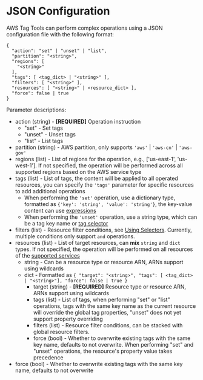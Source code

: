 # JSON Configuration

AWS Tag Tools can perform complex operations using a JSON configuration file with the following format:

```pycon
{
  "action": "set" | "unset" | "list",
  "partition": "<string>",
  "regions": [
    "<string>"
  ],
  "tags": [ <tag_dict> | "<string>" ],
  "filters": [ "<string>" ],
  "resources": [ "<string>" | <resource_dict> ],
  "force": false | true
}
```

Parameter descriptions:

- action (string) - **[REQUIRED]** Operation instruction
    * "set" - Set tags
    * "unset" - Unset tags
    * "list" - List tags
- partition (string) - AWS partition, only supports `'aws'` | `'aws-cn'` | `'aws-gov'`
- regions (list) - List of regions for the operation, e.g., ['us-east-1', 'us-west-1']. If not specified, the operation
  will be performed across all supported regions based on the AWS service type
- tags (list) - List of tags, the content will be applied to all operated resources, you can specify the `'tags'`
  parameter for specific resources to add additional operations
    * When performing the `'set'` operation, use a dictionary type, formatted as `{'key': 'string', 'value': 'string'}`,
      the key-value content can use [expressions](Use-Expression.md)
    * When performing the `'unset'` operation, use a string type, which can be a tag key name
      or [tag selector](Use-Selector.md)
- filters (list) - Resource filter conditions, see [Using Selectors](Use-Selector.md). Currently, multiple conditions
  only support `and` operations.
- resources (list) - List of target resources, can **mix** `string` and `dict` types. If not specified, the operation
  will be performed on all resources of the [supported services](Supported-Services.md)
    * string - Can be a resource type or resource ARN, ARNs support using wildcards
    * dict - Formatted as `{ "target": "<string>", "tags": [ <tag_dict> | "<string>"], "force": false | true }`
        * target (string) - **[REQUIRED]** Resource type or resource ARN, ARNs support using wildcards
        * tags (list) - List of tags, when performing "set" or "list" operations, tags with the same key name as the
          current resource will override the global tag properties, "unset" does not yet support property overriding
        * filters (list) - Resource filter conditions, can be stacked with global resource filters.
        * force (bool) - Whether to overwrite existing tags with the same key name, defaults to not overwrite. When
          performing "set" and "unset" operations, the resource's property value takes precedence
- force (bool) - Whether to overwrite existing tags with the same key name, defaults to not overwrite